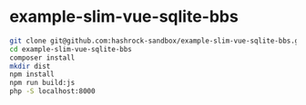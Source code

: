 # example-slim-vue-sqlite-bbs


```sh
git clone git@github.com:hashrock-sandbox/example-slim-vue-sqlite-bbs.git
cd example-slim-vue-sqlite-bbs
composer install
mkdir dist
npm install
npm run build:js
php -S localhost:8000
```
